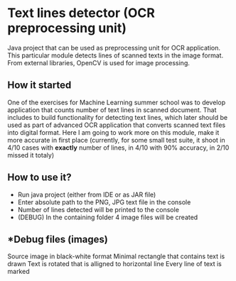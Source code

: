 # Text lines detector (OCR preprocessing unit)

Java project that can be used as preprocessing unit for OCR application. This particular module detects lines of scanned texts in the image format. From external libraries, OpenCV is used for image processing.

## How it started
One of the exercises for Machine Learning summer school was to develop application that counts number of text lines in scanned document. That includes to build functionality for detecting text lines, which later should be used as part of advanced OCR application that converts scanned text files into digital format. Here I am going to work more on this module, make it more accurate in first place (currently, for some small test suite, it shoot in 4/10 cases with **exactly** number of lines, in 4/10 with 90% accuracy, in 2/10 missed it totaly)

## How to use it?
* Run java project (either from IDE or as JAR file)
* Enter absolute path to the PNG, JPG text file in the console
* Number of lines detected will be printed to the console
* (DEBUG) In the containing folder 4 image files will be created

## *Debug files (images)

Source image in black-white format
Minimal rectangle that contains text is drawn
Text is rotated that is alligned to horizontal line
Every line of text is marked
